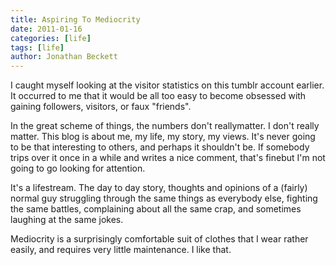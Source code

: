 ```yaml
---
title: Aspiring To Mediocrity
date: 2011-01-16
categories: [life]
tags: [life]
author: Jonathan Beckett
---
```


I caught myself looking at the visitor statistics on this tumblr account earlier. It occurred to me that it would be all too easy to become obsessed with gaining followers, visitors, or faux "friends".

In the great scheme of things, the numbers don't reallymatter. I don't really matter. This blog is about me, my life, my story, my views. It's never going to be that interesting to others, and perhaps it shouldn't be. If somebody trips over it once in a while and writes a nice comment, that's finebut I'm not going to go looking for attention.

It's a lifestream. The day to day story, thoughts and opinions of a (fairly) normal guy struggling through the same things as everybody else, fighting the same battles, complaining about all the same crap, and sometimes laughing at the same jokes.

Mediocrity is a surprisingly comfortable suit of clothes that I wear rather easily, and requires very little maintenance. I like that.